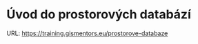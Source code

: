Úvod do prostorových databází
=============================

URL: https://training.gismentors.eu/prostorove-databaze
